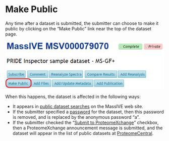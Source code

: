 # Make Public


Any time after a dataset is submitted, the submitter can choose to make it public by clicking on the “Make Public” link near the top of the dataset page.

![MassIVE_make_public](img/make_public/MassIVE_make_public.png)

When this happens, the dataset is affected in the following ways:

*   It appears in [public dataset searches](access_public_datasets.md#MassIVEDatasetBrowsing-Searching) on the MassIVE web site.
*   If the submitter specified a [password](#MassIVEDatasetSubmission-Privacy) for the dataset, then this password is removed, and is replaced by the anonymous password “a”.
*   If the submitter checked the “[Submit to ProteomeXchange](#MassIVEDatasetSubmission-Publication)” checkbox, then a ProteomeXchange announcement message is submitted, and the dataset will appear in the list of public datasets at [ProteomeCentral](http://proteomecentral.proteomexchange.org/cgi/GetDataset).
